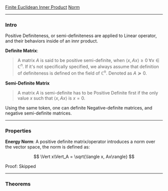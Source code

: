 [Finite Euclidean Inner Product](../../AMATH%20516%20Numerical%20Optimizations/Background/Finite%20Euclidean%20Inner%20Product.md)
[Norm](Norm.md)

---
### **Intro**

Positive Definiteness, or semi-definiteness are applied to Linear operator, and their behaviors inside of an innr product. 

**Definite Matrix**:

> A matrix $A$ is said to be positive semi-definite, when $\langle x, Ax\rangle \ge 0 \;\forall x \in \mathbb{C}^n$. If it's not specifically specified, we always assume that definition of definiteness is defined on the field of $\mathbb{C}^n$. Denoted as $A \succeq 0$. 

**Semi-Definite Matrix**

> A matrix $A$ is semi-definite has to be Positive Definite first if the only value $x$ such that $\langle x, Ax\rangle$ is $x = 0$. 

Using the same token, one can definite Negative-definite matrices, and negative semi-definite matrices. 

---
### **Properties**

**Energy Norm**: 
A positive definite matrix/operator introduces a norm over the vector space, the norm is defined as: 

$$
\Vert x\Vert_A = \sqrt{\langle x, Ax\rangle}
$$

Proof: Skipped

---
### **Theorems**



